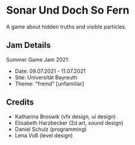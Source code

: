 # Sonar Und Doch So Fern
A game about hidden truths and visible particles.

## Jam Details
Summer Game Jam 2021: 
- Date: 09.07.2021 - 11.07.2021
- Site: Universität Bayreuth
- Theme: "fremd" \[unfamiliar\]

## Credits
- Katharina Broswik (vfx design, ui design)
- Elisabeth Harzbecker  (2d art, sound design)
- Daniel Schulz (programming)
- Lena Voß (level design)

